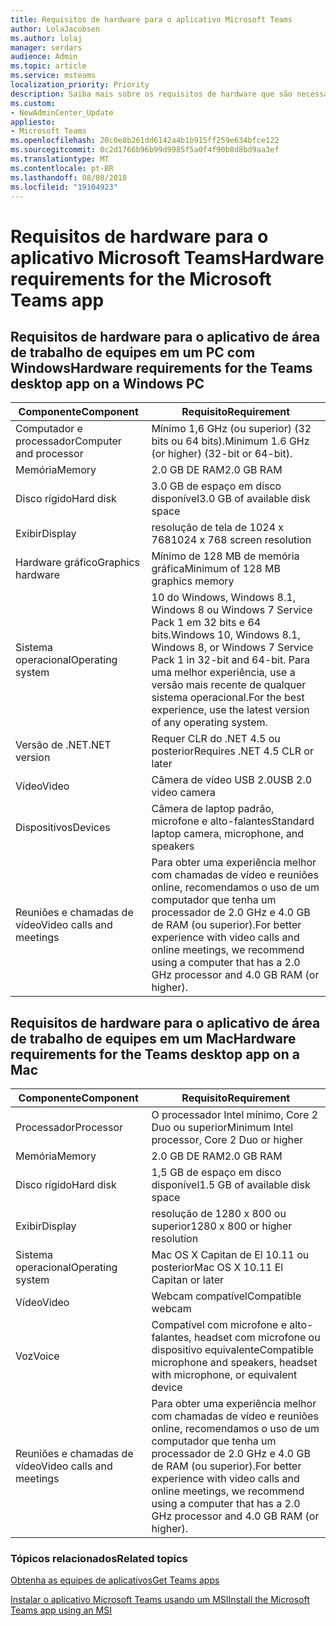 ```yaml
---
title: Requisitos de hardware para o aplicativo Microsoft Teams
author: LolaJacobsen
ms.author: lolaj
manager: serdars
audience: Admin
ms.topic: article
ms.service: msteams
localization_priority: Priority
description: Saiba mais sobre os requisitos de hardware que são necessárias para instalar e executar o aplicativo de desktop do Microsoft Teams.
ms.custom:
- NewAdminCenter_Update
appliesto:
- Microsoft Teams
ms.openlocfilehash: 20c0e8b261dd6142a4b1b915ff259e634bfce122
ms.sourcegitcommit: 0c2d1766b96b99d9985f5a0f4f90b8d8bd9aa3ef
ms.translationtype: MT
ms.contentlocale: pt-BR
ms.lasthandoff: 08/08/2018
ms.locfileid: "19104923"
---
```

# <a name="hardware-requirements-for-the-microsoft-teams-app"></a><span data-ttu-id="54718-103">Requisitos de hardware para o aplicativo Microsoft Teams</span><span class="sxs-lookup"><span data-stu-id="54718-103">Hardware requirements for the Microsoft Teams app</span></span>

## <a name="hardware-requirements-for-the-teams-desktop-app-on-a-windows-pc"></a><span data-ttu-id="54718-104">Requisitos de hardware para o aplicativo de área de trabalho de equipes em um PC com Windows</span><span class="sxs-lookup"><span data-stu-id="54718-104">Hardware requirements for the Teams desktop app on a Windows PC</span></span>

|<span data-ttu-id="54718-105">**Componente**</span><span class="sxs-lookup"><span data-stu-id="54718-105">**Component**</span></span>|<span data-ttu-id="54718-106">**Requisito**</span><span class="sxs-lookup"><span data-stu-id="54718-106">**Requirement**</span></span>  |
|---------|---------|
|<span data-ttu-id="54718-107">Computador e processador</span><span class="sxs-lookup"><span data-stu-id="54718-107">Computer and processor</span></span>    | <span data-ttu-id="54718-108">Mínimo 1,6 GHz (ou superior) (32 bits ou 64 bits).</span><span class="sxs-lookup"><span data-stu-id="54718-108">Minimum 1.6 GHz (or higher) (32-bit or 64-bit).</span></span>        |
|<span data-ttu-id="54718-109">Memória</span><span class="sxs-lookup"><span data-stu-id="54718-109">Memory</span></span>     |    <span data-ttu-id="54718-110">2.0 GB DE RAM</span><span class="sxs-lookup"><span data-stu-id="54718-110">2.0 GB RAM</span></span>     |
|<span data-ttu-id="54718-111">Disco rígido</span><span class="sxs-lookup"><span data-stu-id="54718-111">Hard disk</span></span>    | <span data-ttu-id="54718-112">3.0 GB de espaço em disco disponível</span><span class="sxs-lookup"><span data-stu-id="54718-112">3.0 GB of available disk space</span></span>        |
|<span data-ttu-id="54718-113">Exibir</span><span class="sxs-lookup"><span data-stu-id="54718-113">Display</span></span>    |   <span data-ttu-id="54718-114">resolução de tela de 1024 x 768</span><span class="sxs-lookup"><span data-stu-id="54718-114">1024 x 768 screen resolution</span></span> |
|<span data-ttu-id="54718-115">Hardware gráfico</span><span class="sxs-lookup"><span data-stu-id="54718-115">Graphics hardware</span></span> |  <span data-ttu-id="54718-116">Mínimo de 128 MB de memória gráfica</span><span class="sxs-lookup"><span data-stu-id="54718-116">Minimum of 128 MB graphics memory</span></span>
|<span data-ttu-id="54718-117">Sistema operacional</span><span class="sxs-lookup"><span data-stu-id="54718-117">Operating system</span></span>  |    <span data-ttu-id="54718-118">10 do Windows, Windows 8.1, Windows 8 ou Windows 7 Service Pack 1 em 32 bits e 64 bits.</span><span class="sxs-lookup"><span data-stu-id="54718-118">Windows 10, Windows 8.1, Windows 8, or Windows 7 Service Pack 1 in 32-bit and 64-bit.</span></span>  <span data-ttu-id="54718-119">Para uma melhor experiência, use a versão mais recente de qualquer sistema operacional.</span><span class="sxs-lookup"><span data-stu-id="54718-119">For the best experience, use the latest version of any operating system.</span></span>|
|<span data-ttu-id="54718-120">Versão de .NET</span><span class="sxs-lookup"><span data-stu-id="54718-120">.NET version</span></span>    |  <span data-ttu-id="54718-121">Requer CLR do .NET 4.5 ou posterior</span><span class="sxs-lookup"><span data-stu-id="54718-121">Requires .NET 4.5 CLR or later</span></span>       |
|<span data-ttu-id="54718-122">Vídeo</span><span class="sxs-lookup"><span data-stu-id="54718-122">Video</span></span>    |  <span data-ttu-id="54718-123">Câmera de vídeo USB 2.0</span><span class="sxs-lookup"><span data-stu-id="54718-123">USB 2.0 video camera</span></span>       |
|<span data-ttu-id="54718-124">Dispositivos</span><span class="sxs-lookup"><span data-stu-id="54718-124">Devices</span></span>    |   <span data-ttu-id="54718-125">Câmera de laptop padrão, microfone e alto-falantes</span><span class="sxs-lookup"><span data-stu-id="54718-125">Standard laptop camera, microphone, and speakers</span></span>    | 
|<span data-ttu-id="54718-126">Reuniões e chamadas de vídeo</span><span class="sxs-lookup"><span data-stu-id="54718-126">Video calls and meetings</span></span> | <span data-ttu-id="54718-127">Para obter uma experiência melhor com chamadas de vídeo e reuniões online, recomendamos o uso de um computador que tenha um processador de 2.0 GHz e 4.0 GB de RAM (ou superior).</span><span class="sxs-lookup"><span data-stu-id="54718-127">For better experience with video calls and online meetings, we recommend using a computer that has a 2.0 GHz processor and 4.0 GB RAM (or higher).</span></span>

## <a name="hardware-requirements-for-the-teams-desktop-app-on-a-mac"></a><span data-ttu-id="54718-128">Requisitos de hardware para o aplicativo de área de trabalho de equipes em um Mac</span><span class="sxs-lookup"><span data-stu-id="54718-128">Hardware requirements for the Teams desktop app on a Mac</span></span>
|<span data-ttu-id="54718-129">**Componente**</span><span class="sxs-lookup"><span data-stu-id="54718-129">**Component**</span></span>|<span data-ttu-id="54718-130">**Requisito**</span><span class="sxs-lookup"><span data-stu-id="54718-130">**Requirement**</span></span>  |
|---------|---------|
|<span data-ttu-id="54718-131">Processador</span><span class="sxs-lookup"><span data-stu-id="54718-131">Processor</span></span>    | <span data-ttu-id="54718-132">O processador Intel mínimo, Core 2 Duo ou superior</span><span class="sxs-lookup"><span data-stu-id="54718-132">Minimum Intel processor, Core 2 Duo or higher</span></span> |
|<span data-ttu-id="54718-133">Memória</span><span class="sxs-lookup"><span data-stu-id="54718-133">Memory</span></span>     |   <span data-ttu-id="54718-134">2.0 GB DE RAM</span><span class="sxs-lookup"><span data-stu-id="54718-134">2.0 GB RAM</span></span>      |
|<span data-ttu-id="54718-135">Disco rígido</span><span class="sxs-lookup"><span data-stu-id="54718-135">Hard disk</span></span>    |   <span data-ttu-id="54718-136">1,5 GB de espaço em disco disponível</span><span class="sxs-lookup"><span data-stu-id="54718-136">1.5 GB of available disk space</span></span>      |
|<span data-ttu-id="54718-137">Exibir</span><span class="sxs-lookup"><span data-stu-id="54718-137">Display</span></span>    | <span data-ttu-id="54718-138">resolução de 1280 x 800 ou superior</span><span class="sxs-lookup"><span data-stu-id="54718-138">1280 x 800 or higher resolution</span></span>    |
|<span data-ttu-id="54718-139">Sistema operacional</span><span class="sxs-lookup"><span data-stu-id="54718-139">Operating system</span></span>  |    <span data-ttu-id="54718-140">Mac OS X Capitan de El 10.11 ou posterior</span><span class="sxs-lookup"><span data-stu-id="54718-140">Mac OS X 10.11 El Capitan or later</span></span>     |
|<span data-ttu-id="54718-141">Vídeo</span><span class="sxs-lookup"><span data-stu-id="54718-141">Video</span></span>  |    <span data-ttu-id="54718-142">Webcam compatível</span><span class="sxs-lookup"><span data-stu-id="54718-142">Compatible webcam</span></span>     |
|<span data-ttu-id="54718-143">Voz</span><span class="sxs-lookup"><span data-stu-id="54718-143">Voice</span></span>    |  <span data-ttu-id="54718-144">Compatível com microfone e alto-falantes, headset com microfone ou dispositivo equivalente</span><span class="sxs-lookup"><span data-stu-id="54718-144">Compatible microphone and speakers, headset with microphone, or equivalent device</span></span>       |
|<span data-ttu-id="54718-145">Reuniões e chamadas de vídeo</span><span class="sxs-lookup"><span data-stu-id="54718-145">Video calls and meetings</span></span> | <span data-ttu-id="54718-146">Para obter uma experiência melhor com chamadas de vídeo e reuniões online, recomendamos o uso de um computador que tenha um processador de 2.0 GHz e 4.0 GB de RAM (ou superior).</span><span class="sxs-lookup"><span data-stu-id="54718-146">For better experience with video calls and online meetings, we recommend using a computer that has a 2.0 GHz processor and 4.0 GB RAM (or higher).</span></span>

### <a name="related-topics"></a><span data-ttu-id="54718-147">Tópicos relacionados</span><span class="sxs-lookup"><span data-stu-id="54718-147">Related topics</span></span>
[<span data-ttu-id="54718-148">Obtenha as equipes de aplicativos</span><span class="sxs-lookup"><span data-stu-id="54718-148">Get Teams apps</span></span>](get-clients.md)

[<span data-ttu-id="54718-149">Instalar o aplicativo Microsoft Teams usando um MSI</span><span class="sxs-lookup"><span data-stu-id="54718-149">Install the Microsoft Teams app using an MSI</span></span>](msi-deployment.md)
